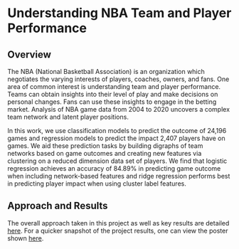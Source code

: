 # Understanding NBA Team and Player Performance

## Overview 

The NBA (National Basketball Association) is an organization which negotiates the varying interests of players, coaches, owners, and fans. One area of common interest is understanding team and player performance. Teams can obtain insights into their level of play and make decisions on personal changes. Fans can use these insights to engage in the betting market. Analysis of NBA game data from 2004 to 2020 uncovers a complex team network and latent player positions. 

In this work, we use classification models to predict the outcome of 24,196 games and regression models to predict the impact 2,407 players have on games. We aid these prediction tasks by building digraphs of team networks based on game outcomes and creating new features via clustering on a reduced dimension data set of players. We find that logistic regression achieves an accuracy of 84.89\% in predicting game outcome when including network-based features and ridge regression performs best in predicting player impact when using cluster label features. 

## Approach and Results

The overall approach taken in this project as well as key results are detailed [here](https://github.com/Hari-Raval/nba-player-performance/blob/main/report_results.pdf). For a quicker snapshot of the project results, one can view the poster shown [here](https://github.com/Hari-Raval/nba-player-performance/blob/main/poster.png).
